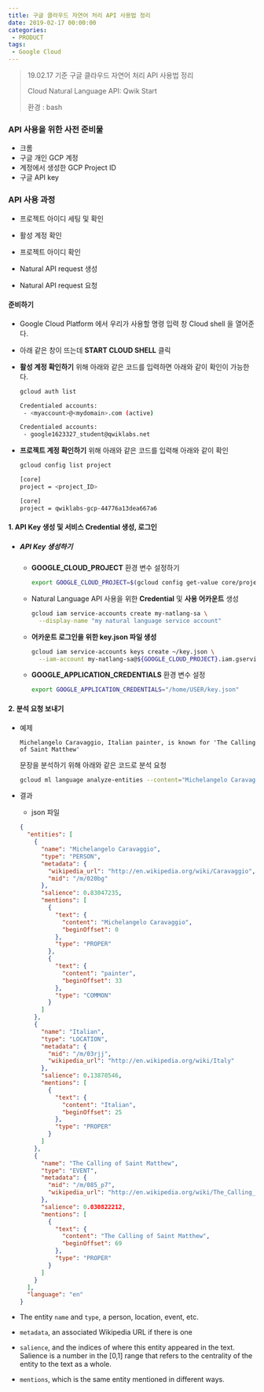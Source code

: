 ```yaml
---
title: 구글 클라우드 자연어 처리 API 사용법 정리
date: 2019-02-17 00:00:00
categories:
 - PRODUCT
tags:
 - Google Cloud
---
```


> 19.02.17 기준 구글 클라우드 자연어 처리 API 사용법 정리
>
> Cloud Natural Language API: Qwik Start
>
> 환경 : bash

### API 사용을 위한 사전 준비물

- 크롬
- 구글 개인 GCP 계정
- 계정에서 생성한 GCP Project ID
- 구글 API key

### API 사용 과정

- 프로젝트 아이디 세팅 및 확인
- 활성 계정 확인
- 프로젝트 아이디 확인

- Natural API request 생성
- Natural API request 요청



#### 준비하기

- Google Cloud Platform 에서 우리가 사용할 명령 입력 창 Cloud shell 을 열어준다.

- 아래 같은 창이 뜨는데 **START CLOUD SHELL** 클릭

- **활성 계정 확인하기** 위해 아래와 같은 코드를 입력하면 아래와 같이 확인이 가능한다.

  ```bash
  gcloud auth list
  ```

  ```bash
  Credentialed accounts:
   - <myaccount>@<mydomain>.com (active)
  ```

  ```bash
  Credentialed accounts:
   - google1623327_student@qwiklabs.net
  ```




- **프로젝트 계정 확인하기** 위해 아래와 같은 코드를 입력해 아래와 같이 확인

  ```bash
  gcloud config list project
  ```

  ```bash
  [core]
  project = <project_ID>
  ```

  ```bash
  [core]
  project = qwiklabs-gcp-44776a13dea667a6
  ```




#### 1. API Key 생성 및 서비스 Credential 생성, 로그인

- ##### API Key 생성하기

  - **GOOGLE_CLOUD_PROJECT** 환경 변수 설정하기

    ```bash
    export GOOGLE_CLOUD_PROJECT=$(gcloud config get-value core/project)
    ```

  - Natural Language API 사용을 위한 **Credential** 및 **사용 어카운트** 생성

    ```bash
    gcloud iam service-accounts create my-natlang-sa \
      --display-name "my natural language service account"
    ```

  - **어카운트 로그인을 위한 key.json 파일 생성**

    ```bash
    gcloud iam service-accounts keys create ~/key.json \
      --iam-account my-natlang-sa@${GOOGLE_CLOUD_PROJECT}.iam.gserviceaccount.com
    ```

  - **GOOGLE_APPLICATION_CREDENTIALS** 환경 변수 설정

    ```bash
    export GOOGLE_APPLICATION_CREDENTIALS="/home/USER/key.json"
    ```

    

#### 2. 분석 요청 보내기

- 예제

  `Michelangelo Caravaggio, Italian painter, is known for 'The Calling of Saint Matthew'`

  문장을 분석하기 위해 아래와 같은 코드로 분석 요청

  ```bash
  gcloud ml language analyze-entities --content="Michelangelo Caravaggio, Italian painter, is known for 'The Calling of Saint Matthew'."
  ```



- 결과

  - json 파일

  ```json
  {
    "entities": [
      {
        "name": "Michelangelo Caravaggio",
        "type": "PERSON",
        "metadata": {
          "wikipedia_url": "http://en.wikipedia.org/wiki/Caravaggio",
          "mid": "/m/020bg"
        },
        "salience": 0.83047235,
        "mentions": [
          {
            "text": {
              "content": "Michelangelo Caravaggio",
              "beginOffset": 0
            },
            "type": "PROPER"
          },
          {
            "text": {
              "content": "painter",
              "beginOffset": 33
            },
            "type": "COMMON"
          }
        ]
      },
      {
        "name": "Italian",
        "type": "LOCATION",
        "metadata": {
          "mid": "/m/03rjj",
          "wikipedia_url": "http://en.wikipedia.org/wiki/Italy"
        },
        "salience": 0.13870546,
        "mentions": [
          {
            "text": {
              "content": "Italian",
              "beginOffset": 25
            },
            "type": "PROPER"
          }
        ]
      },
      {
        "name": "The Calling of Saint Matthew",
        "type": "EVENT",
        "metadata": {
          "mid": "/m/085_p7",
          "wikipedia_url": "http://en.wikipedia.org/wiki/The_Calling_of_St_Matthew_(Caravaggio)"
        },
        "salience": 0.030822212,
        "mentions": [
          {
            "text": {
              "content": "The Calling of Saint Matthew",
              "beginOffset": 69
            },
            "type": "PROPER"
          }
        ]
      }
    ],
    "language": "en"
  }
  ```

- The entity `name` and `type`, a person, location, event, etc.

- `metadata`, an associated Wikipedia URL if there is one

- `salience`, and the indices of where this entity appeared in the text. Salience is a number in the [0,1] range that refers to the centrality of the entity to the text as a whole.

- `mentions`, which is the same entity mentioned in different ways.